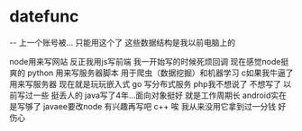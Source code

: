 # datefunc
--
上一个账号被...
只能用这个了 这些数据结构是我以前电脑上的

node用来写网站 反正我用js写前端 我一开始写的时候死烦回调 现在感觉node挺爽的
python 用来写服务器脚本 用于爬虫（数据挖掘）和机器学习 
c如果我牛逼了 用来写服务器 现在就是玩玩嵌入式 
go 写分布式服务
php我不想说了 不想写了 以前写过一些 挺丢人的
java写了4年...面向对象挺好 就是工作周期长 android实在是写够了 javaee要改node 有兴趣再写吧
c++ 唉 我从来没用它拿到过一分钱 好伤心
